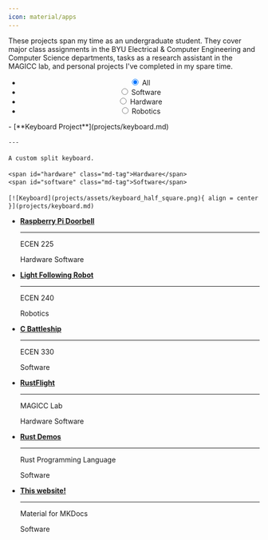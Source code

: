 ```yaml
---
icon: material/apps
---
```


These projects span my time as an undergraduate student. They cover major class assignments in the BYU Electrical & Computer Engineering and Computer Science departments, tasks as a research assistant in the MAGICC lab, and personal projects I've completed in my spare time.

<div class="md-typeset" style="text-align:center;">
  <div class="md-filter">
    <ul class="md-filter__list">
      <li class="md-filter__item">
        <input type="radio" name="filter" id="all" checked>
        <label for="all">All</label>
      </li>
      <li class="md-filter__item">
        <input type="radio" name="filter" id="filter-software">
        <label for="filter-software">Software</label>
      </li>
      <li class="md-filter__item">
        <input type="radio" name="filter" id="filter-hardware">
        <label for="filter-hardware">Hardware</label>
      </li>
      <li class="md-filter__item">
        <input type="radio" name="filter" id="filter-robotics">
        <label for="filter-robotics">Robotics</label>
      </li>
    </ul>
  </div>
</div>

<div class="grid cards" markdown>
- [**Keyboard Project**](projects/keyboard.md)

    ---

    A custom split keyboard.

    <span id="hardware" class="md-tag">Hardware</span>
    <span id="software" class="md-tag">Software</span>

    [![Keyboard](projects/assets/keyboard_half_square.png){ align = center }](projects/keyboard.md)

- [**Raspberry Pi Doorbell**](projects/doorbell.md)

    ---

    ECEN 225

    <span id="hardware" class="md-tag">Hardware</span>
    <span id="software" class="md-tag">Software</span>


- [**Light Following Robot**](projects/light_following_robot.md)

    ---

    ECEN 240

    <span id="robotics" class="md-tag">Robotics</span>


- [**C Battleship**](projects/c_battleship.md)

    ---

    ECEN 330

    <span id="software" class="md-tag">Software</span>


- [**RustFlight**](projects/rustflight.md)

    ---

    MAGICC Lab

    <span id="hardware" class="md-tag">Hardware</span>
    <span id="software" class="md-tag">Software</span>


- [**Rust Demos**](projects/rust_demos.md)

    ---

    Rust Programming Language

    <span id="software" class="md-tag">Software</span>


- [**This website!**](projects/website.md)

    ---

    Material for MKDocs

    <span id="software" class="md-tag">Software</span>


</div>
